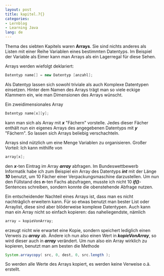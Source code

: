 ```yaml
---
layout: post
title: kapitel.7{}
categories:
- Lernblog
- Learning Java
lang: de
---
```

Thema des siebten Kapitels waren **Arrays**. Sie sind nichts anderes als Listen mit einer Reihe Variablen eines bestimmten Datentyps. Im Beispiel der Variable als Eimer kann man Arrays als ein Lagerregal für diese Sehen.

Arrays werden wiefolgt deklariert:

```java
Datentyp name[] = new Datentyp [anzahl];
```

Als Datentyp lassen sich sowohl triviale als auch Komplexe Datentypen einsetzen. Hinter dem Namen des Arrays trägt man so viele eckige Klammern ein, wie man Dimensionen des Arrays wünscht.

Ein zweidimensionales Array

```java
Datentyp name[x][y];
```

kann man sich als Array mit _**x**_ "Fächern" vorstelle. Jedes dieser Fächer enthält nun ein eigenes Arrays des angegebenen Datentyps mit _**y**_ "Fächern". So lassen sich Arrays beliebig verschachteln.

Arrays sind nützlich um eine Menge Variablen zu organisieren. Großer Vorteil: Ich kann mithilfe von

```java
array[x];
```

den _**x**_-ten Eintrag im Array _**array**_ abfragen. Im Bundeswettbewerb Informatik habe ich zum Beispiel ein Array des Datentyps _**int**_ mit der Länge _**10**_ benutzt, um 10 Fächer einer Verpackungsmaschine darzustellen. Um nun den Füllstand des _**n**_-ten Fachs abzufragen, musste ich nicht 10 _**if()**_-Sentences schreiben, sondern konnte die obenstehende Abfrage nutzen.

Ein entscheidender Nachteil eines Arrays ist, dass man es nicht nachträglich erweitern kann. Für so etwas benutzt man bester List oder Arraylist, diese sind aber blöderweise komplexe Datentypen. Auch kann man ein Array nicht so einfach kopieren: das naheliegendste, nämlich

```java
array = kopieVonArray;
```

erzeugt nicht wie erwartet eine Kopie, sondern speichert lediglich einen Verweis zu _**array**_ ab. Ändere ich nun also einen Wert in _**kopieVonArray**_, so wird dieser auch in _**array**_ verändert. Um nun also ein Array wirklich zu kopieren, benutzt man am besten die Methode

```java
System.arraycopy( src, 0, dest, 0, src.length ); 
```

So werden alle Werte des Arrays kopiert, es werden keine Verweise o.ä. erstellt.